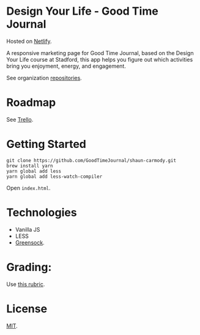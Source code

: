 # Design Your Life - Good Time Journal

Hosted on [Netlify](https://goodtimejournal.netlify.com/).

A responsive marketing page for Good Time Journal, based on the Design Your Life course at Stadford, this app helps you figure out which activities bring you enjoyment, energy, and engagement.

See organization [repositories](https://github.com/GoodTimeJournal). 

# Roadmap

See [Trello](https://trello.com/b/gSdYvqAF/lambda-notes-shaun-carmody).

# Getting Started

```
git clone https://github.com/GoodTimeJournal/shaun-carmody.git
brew install yarn
yarn global add less
yarn global add less-watch-compiler
```
Open `index.html`.

# Technologies

* Vanilla JS
* LESS
* [Greensock](https://greensock.com/gsap).

# Grading:

Use [this rubric](https://docs.google.com/spreadsheets/d/1BbdmSMUdzURMo0wcsr4XSKvegDgB28WkK2wnjmORzDo/edit?usp=sharing).

# License

[MIT](LICENSE).
